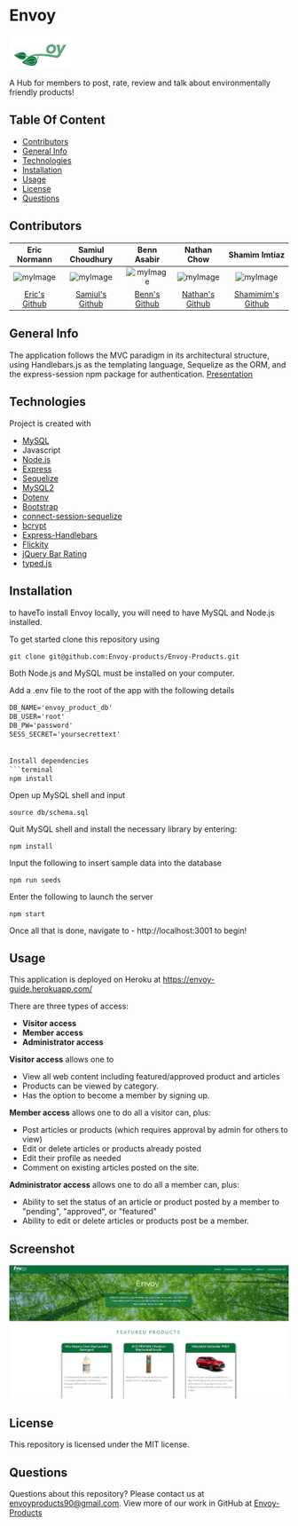 # Envoy
<img src="/public/images/envoy.svg" height="60" style="background-color: #044725">

A Hub for members to post, rate, review and talk about environmentally friendly products!

## Table Of Content
* [Contributors](#contributors)
* [General Info](#general-info)
* [Technologies](#technologies)
* [Installation](#installation)
* [Usage](#usage)
* [License](#license)
* [Questions](#questions)

## Contributors
|Eric Normann|Samiul Choudhury|Benn Asabir|Nathan Chow|Shamim Imtiaz|
|:---:|:---:|:---:|:---:|:---:|
|![myImage](https://ca.slack-edge.com/T01EXTZCZ44-U01FFJX35EH-8853f39f557f-512)|![myImage](https://avatars.githubusercontent.com/u/3344833?s=460&u=46efd9bd90904237b452dbaefdb03a57156ef84b&v=4)|![myImage](https://ca.slack-edge.com/T01EXTZCZ44-U01FR9XTTN0-9995038c9f3b-512)|![myImage](https://ca.slack-edge.com/T01EXTZCZ44-U01FGC3DAN7-41377ad60b24-512)|![myImage](https://ca.slack-edge.com/T01EXTZCZ44-U01F9AY18T0-ad94549a1f86-512)|
|<a href="https://github.com/e-p-n" target="_blank">Eric's Github</a>| <a href="https://github.com/samiul1988"> Samiul's Github</a>|<a href="https://github.com/BennAsabir">Benn's Github</a>|<a href="https://github.com/nchow18">Nathan's Github</a>|<a href="https://github.com/shamimimtiaz">Shamimim's Github|""|


## General Info
The application follows the MVC paradigm in its architectural structure, using Handlebars.js as the templating language, Sequelize as the ORM, and the express-session npm package for authentication.
[Presentation](public/images/Envoy.pdf)

## Technologies
Project is created with 
* [MySQL](https://dev.mysql.com/downloads/)
* Javascript
* [Node.js](https://nodejs.org/en/)
* [Express](https://www.npmjs.com/package/express)
* [Sequelize](https://www.npmjs.com/package/sequelize)
* [MySQL2](https://www.npmjs.com/package/mysql2)
* [Dotenv](https://www.npmjs.com/package/dotenv)
* [Bootstrap](https://getbootstrap.com/)
* [connect-session-sequelize](https://www.npmjs.com/package/connect-session-sequelize)
* [bcrypt](https://www.npmjs.com/package/bcrypt)
* [Express-Handlebars](https://www.npmjs.com/package/express-handlebars)
* [Flickity](https://www.npmjs.com/package/flickity)
* [jQuery Bar Rating](https://www.npmjs.com/package/jquery-bar-rating)
* [typed.js](https://www.npmjs.com/package/typed.js)

## Installation
to haveTo install Envoy locally, you will need to have MySQL and Node.js installed.

To get started clone this repository using 
```terminal
git clone git@github.com:Envoy-products/Envoy-Products.git
```
Both Node.js and MySQL must be installed on your computer.

Add a .env file to the root of the app with the following details
``` 
DB_NAME='envoy_product_db' 
DB_USER='root' 
DB_PW='password'
SESS_SECRET='yoursecrettext'


Install dependencies 
```terminal
npm install
``` 
Open up MySQL shell and input 
```terminal
source db/schema.sql
```
Quit MySQL shell and install the necessary library by entering: 
```terminal
npm install
```
Input the following to insert sample data into the database
```terminal
npm run seeds
```
Enter the following to launch the server
```terminal
npm start
```
Once all that is done, navigate to - http://localhost:3001 to begin!


## Usage
This application is deployed on Heroku at https://envoy-guide.herokuapp.com/

There are three types of access:
* **Visitor access**
* **Member access**
* **Administrator access**

**Visitor access** allows one to 
* View all web content including featured/approved product and articles
* Products can be viewed by category.
* Has the option to become a member by signing up. 

**Member access** allows one to do all a visitor can, plus:
* Post articles or products (which requires approval by admin for others to view)
* Edit or delete articles or products already posted
* Edit their profile as needed
* Comment on existing articles posted on the site. 

**Administrator access** allows one to do all a member can, plus:
* Ability to set the status of an article or product posted by a member to "pending", "approved", or "featured"
* Ability to edit or delete articles or products post be a member.  
 
## Screenshot
![screenshot](./public/images/envoy-screenshot-homepage.jpg)

## License
  
This repository is licensed under the MIT license.

## Questions
Questions about this repository? Please contact us at [envoyproducts90@gmail.com](mailto:envoyproducts90@gmail.com). View more of our work in GitHub at [Envoy-Products](https://github.com/Envoy-products/Envoy-Products) 